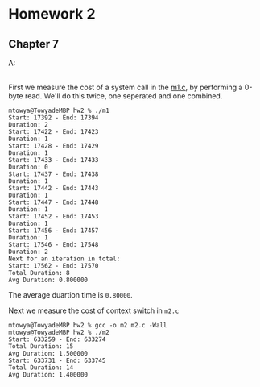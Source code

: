 # Homework 2

## Chapter 7

A: 

<br />First we measure the cost of a system call in the [m1.c](./m1.c), by performing a 0-byte read. We'll do this twice, one seperated and one combined.

```
mtowya@TowyadeMBP hw2 % ./m1
Start: 17392 - End: 17394
Duration: 2
Start: 17422 - End: 17423
Duration: 1
Start: 17428 - End: 17429
Duration: 1
Start: 17433 - End: 17433
Duration: 0
Start: 17437 - End: 17438
Duration: 1
Start: 17442 - End: 17443
Duration: 1
Start: 17447 - End: 17448
Duration: 1
Start: 17452 - End: 17453
Duration: 1
Start: 17456 - End: 17457
Duration: 1
Start: 17546 - End: 17548
Duration: 2
Next for an iteration in total:
Start: 17562 - End: 17570
Total Duration: 8
Avg Duration: 0.800000
```

The average duartion time is `0.80000`. <br/>

Next we measure the cost of context switch in `m2.c`

```
mtowya@TowyadeMBP hw2 % gcc -o m2 m2.c -Wall
mtowya@TowyadeMBP hw2 % ./m2
Start: 633259 - End: 633274
Total Duration: 15
Avg Duration: 1.500000
Start: 633731 - End: 633745
Total Duration: 14
Avg Duration: 1.400000
```